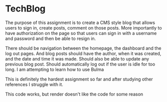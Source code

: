 # TechBlog

The purpose of this assignment is to create a CMS style blog that allows users to sign in, create posts, comment on those posts.
More importantly to have authorization on the page so that users can sign in with a username and password and then be able to resign in.

There should be navigation between the homepage, the dashboard and the log out pages.
And blog posts should have the author, when it was created, and the date and time it was made.
Should also be able to update any previous blog post.
Should automatically log out if the user is idle for too long.
I am attempting to learn how to use Bulma

This is definitely the hardest assignment so far and after studying other references I struggle with it. 

This code works, but render doesn't like the code for some reason